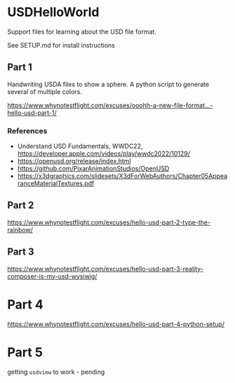 # USDHelloWorld

Support files for learning about the USD file format. 

See SETUP.md for install instructions

## Part 1

Handwriting USDA files to show a sphere. A python script to generate several of multiple colors.

<https://www.whynotestflight.com/excuses/ooohh-a-new-file-format...-hello-usd-part-1/>

### References
- Understand USD Fundamentals, WWDC22, https://developer.apple.com/videos/play/wwdc2022/10129/
- https://openusd.org/release/index.html
- https://github.com/PixarAnimationStudios/OpenUSD
- https://x3dgraphics.com/slidesets/X3dForWebAuthors/Chapter05AppearanceMaterialTextures.pdf

## Part 2

<https://www.whynotestflight.com/excuses/hello-usd-part-2-type-the-rainbow/>

## Part 3

<https://www.whynotestflight.com/excuses/hello-usd-part-3-reality-composer-is-my-usd-wysiwig/>


# Part 4 

<https://www.whynotestflight.com/excuses/hello-usd-part-4-python-setup/>


# Part 5

getting `usdview` to work - pending





